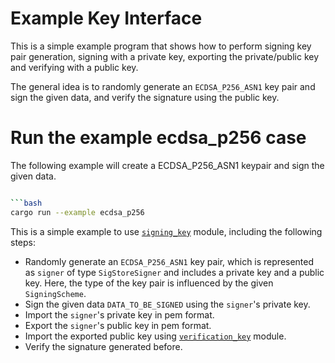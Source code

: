 # Example Key Interface

This is a simple example program that shows how to perform signing key pair
generation, signing with a private key, exporting the private/public key
and verifying with a public key.

The general idea is to randomly generate an `ECDSA_P256_ASN1` key pair
and sign the given data, and verify the signature using the public key.

# Run the example ecdsa_p256 case

The following example will create a ECDSA_P256_ASN1 keypair and sign the given
data.

```bash

```bash
cargo run --example ecdsa_p256
```

This is a simple example to use [`signing_key`](../../src/crypto/signing_key/mod.rs) module, including the following steps:

* Randomly generate an `ECDSA_P256_ASN1` key pair, which is represented as `signer` of type
`SigStoreSigner` and includes a private key and a public key. Here, the type of the key
pair is influenced by the given `SigningScheme`.
* Sign the given data `DATA_TO_BE_SIGNED` using the `signer`'s private key.
* Import the `signer`'s private key in pem format.
* Export the `signer`'s public key in pem format.
* Import the exported public key using [`verification_key`](../../src/crypto/verification_key.rs) module.
* Verify the signature generated before.
